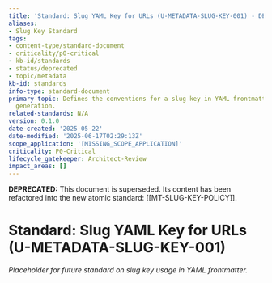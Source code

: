 ```yaml
---
title: 'Standard: Slug YAML Key for URLs (U-METADATA-SLUG-KEY-001) - DEPRECATED'
aliases:
- Slug Key Standard
tags:
- content-type/standard-document
- criticality/p0-critical
- kb-id/standards
- status/deprecated
- topic/metadata
kb-id: standards
info-type: standard-document
primary-topic: Defines the conventions for a slug key in YAML frontmatter for URL
  generation.
related-standards: N/A
version: 0.1.0
date-created: '2025-05-22'
date-modified: '2025-06-17T02:29:13Z'
scope_application: '[MISSING_SCOPE_APPLICATION]'
criticality: P0-Critical
lifecycle_gatekeeper: Architect-Review
impact_areas: []
---
```

**DEPRECATED:** This document is superseded. Its content has been refactored into the new atomic standard: [[MT-SLUG-KEY-POLICY]].

# Standard: Slug YAML Key for URLs (U-METADATA-SLUG-KEY-001)

*Placeholder for future standard on slug key usage in YAML frontmatter.*

